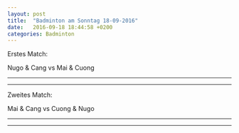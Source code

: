 ```yaml
---
layout: post
title:  "Badminton am Sonntag 18-09-2016"
date:   2016-09-18 18:44:58 +0200
categories: Badminton
---
```



Erstes Match:

Nugo & Cang vs Mai & Cuong

<div mi24-video-player video-id="5cD6zmtnL9G1fgvMFBNzYQ" player-id="-Yw_TVYkCr9pFdHzSN2c9K" config-type="vmpro" flash-path="//e-qa.video-cdn.net/v2/" api-url="//d-qa.video-cdn.net/play"></div><script src="//e-qa.video-cdn.net/v2/embed.js"></script>


----------------
----------------

Zweites Match:

Mai & Cang vs Cuong & Nugo

<div mi24-video-player video-id="3t4K8FyjfrpUZuDHnzsHpK" player-id="-Yw_TVYkCr9pFdHzSN2c9K" config-type="vmpro" flash-path="//e-qa.video-cdn.net/v2/" api-url="//d-qa.video-cdn.net/play"></div><script src="//e-qa.video-cdn.net/v2/embed.js"></script>

----------------
----------------